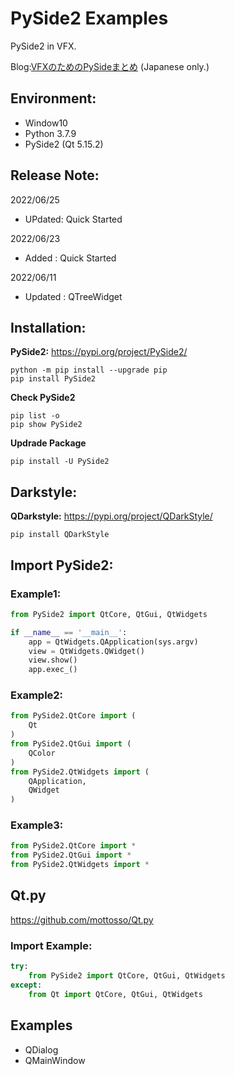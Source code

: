 # PySide2 Examples
PySide2 in VFX.

Blog:[VFXのためのPySideまとめ](https://yamagishi-2bit.blogspot.com/2021/09/pyside.html) (Japanese only.)

## Environment:
* Window10
* Python 3.7.9
* PySide2 (Qt 5.15.2)

## Release Note:
2022/06/25
- UPdated: Quick Started

2022/06/23
- Added : Quick Started

2022/06/11
- Updated : QTreeWidget

## Installation:
**PySide2:** https://pypi.org/project/PySide2/
```
python -m pip install --upgrade pip
pip install PySide2
```

**Check PySide2**
```
pip list -o
pip show PySide2
```

**Updrade Package**
```
pip install -U PySide2
```
## Darkstyle:
**QDarkstyle:** https://pypi.org/project/QDarkStyle/
```
pip install QDarkStyle
```

## Import PySide2:
### Example1:
```Python
from PySide2 import QtCore, QtGui, QtWidgets

if __name__ == '__main__':
    app = QtWidgets.QApplication(sys.argv)
    view = QtWidgets.QWidget()
    view.show()
    app.exec_()
```
### Example2:
```Python
from PySide2.QtCore import (
    Qt
)
from PySide2.QtGui import (
    QColor
)
from PySide2.QtWidgets import (
    QApplication,
    QWidget
)
```
### Example3:
```Python
from PySide2.QtCore import *
from PySide2.QtGui import *
from PySide2.QtWidgets import *
```

## Qt.py
https://github.com/mottosso/Qt.py

### Import Example:
```Python
try:
    from PySide2 import QtCore, QtGui, QtWidgets
except:
    from Qt import QtCore, QtGui, QtWidgets
```

## Examples 
* QDialog
* QMainWindow
